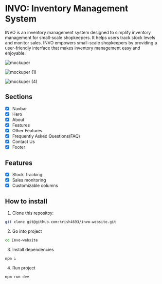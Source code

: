 # INVO: Inventory Management System 

INVO is an inventory management system designed to simplify inventory management for small-scale shopkeepers. It helps users track stock levels and monitor sales. INVO empowers small-scale shopkeepers by providing a user-friendly interface that makes inventory management easy and enjoyable.

![mockuper](https://github.com/krish4693/invo-website/assets/82331436/b165a471-ae05-460c-978a-1adff7d52359)

![mockuper (1)](https://github.com/krish4693/invo-website/assets/82331436/7f6dc091-aaf8-4fb3-9163-1c71698c46d5)

![mockuper (4)](https://github.com/krish4693/invo-website/assets/82331436/fb6b89e0-03e7-4d59-abe0-891f06b4bbdf)


## Sections

- [x] Navbar
- [x] Hero
- [x] About
- [x] Features
- [x] Other Features
- [x] Frequently Asked Questions(FAQ)
- [x] Contact Us
- [x] Footer

## Features

- [x] Stock Tracking
- [x] Sales monitoring
- [x] Customizable columns

## How to install

1. Clone this repositoy:

```bash
git clone git@github.com:krish4693/invo-website.git
```

2. Go into project

```bash
cd Invo-website
```

3. Install dependencies

```bash
npm i
```

4. Run project

```bash
npm run dev
```
